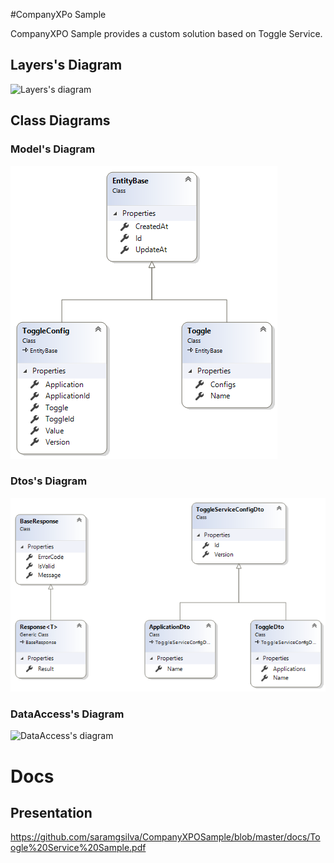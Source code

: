 #CompanyXPo Sample

CompanyXPO Sample provides a custom solution based on Toggle Service.

## Layers's Diagram

   ![Layers's diagram](/Diagrams/Diagram.png)


## Class Diagrams

### Model's Diagram

 ![Layers's diagram](/Diagrams/ModelDiagram.png)


### Dtos's Diagram

 ![Dtos's diagram](/Diagrams/DtosDiagram.png)


### DataAccess's Diagram

 ![DataAccess's diagram](/Diagrams/DataDiagram.png)


# Docs

## Presentation
https://github.com/saramgsilva/CompanyXPOSample/blob/master/docs/Toogle%20Service%20Sample.pdf

